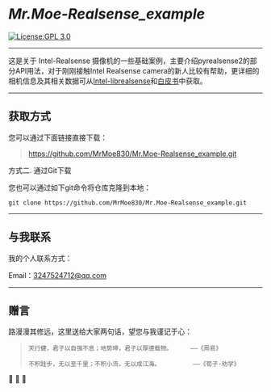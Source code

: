 #  _Mr.Moe-Realsense_example_

[![License:GPL 3.0](https://img.shields.io/badge/License-GPL3.0-yellow.svg)](https://opensource.org/licenses/GPL)

-----

这是关于 Intel-Realsense 摄像机的一些基础案例，主要介绍pyrealsense2的部分API用法，对于刚刚接触Intel Realsense camera的新人比较有帮助，更详细的相机信息及其相关数据可从[Intel-librealsense](https://github.com/IntelRealSense/librealsense)和[白皮书](https://dev.intelrealsense.com/docs/whitepapers)中获取。




---------

## 获取方式

[^1]: 直接下载

您可以通过下面链接直接下载：
      

> https://github.com/MrMoe830/Mr.Moe-Realsense_example.git



方式二. 通过Git下载
  
您也可以通过如下git命令将仓库克隆到本地：

```
git clone https://github.com/MrMoe830/Mr.Moe-Realsense_example.git
```

---------

## 与我联系

我的个人联系方式：

Email：3247524712@qq.com

----------

## 赠言


路漫漫其修远，这里送给大家两句话，望您与我谨记于心：
>     
>     天行健，君子以自强不息；地势坤，君子以厚德载物。     ——《周易》
>
>     不积跬步，无以至千里；不积小流，无以成江海。         ——《荀子·劝学》
:hugs: :hugs: :hugs:
